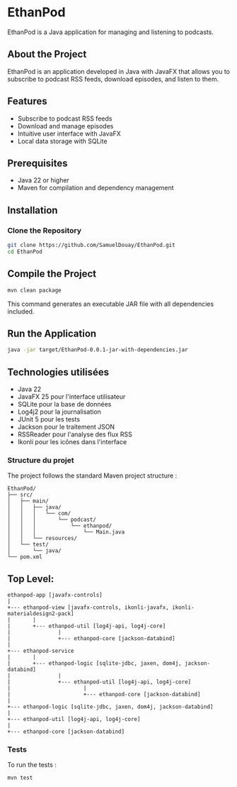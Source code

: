 # EthanPod

EthanPod is a Java application for managing and listening to podcasts.

## About the Project

EthanPod is an application developed in Java with JavaFX that allows you to subscribe to podcast RSS feeds, download episodes, and listen to them.

## Features

- Subscribe to podcast RSS feeds
- Download and manage episodes
- Intuitive user interface with JavaFX
- Local data storage with SQLite

## Prerequisites

- Java 22 or higher
- Maven for compilation and dependency management

## Installation

### Clone the Repository

```bash
git clone https://github.com/SamuelDouay/EthanPod.git
cd EthanPod
```

## Compile the Project

````bash
mvn clean package
````
This command generates an executable JAR file with all dependencies included.

## Run the Application

````bash
java -jar target/EthanPod-0.0.1-jar-with-dependencies.jar
````
## Technologies utilisées

- Java 22
- JavaFX 25 pour l'interface utilisateur
- SQLite pour la base de données
- Log4j2 pour la journalisation
- JUnit 5 pour les tests
- Jackson pour le traitement JSON
- RSSReader pour l'analyse des flux RSS
- Ikonli pour les icônes dans l'interface

### Structure du projet

The project follows the standard Maven project structure :

```
EthanPod/
├── src/
│   ├── main/
│   │   ├── java/
│   │   │   └── com/
│   │   │       └── podcast/
│   │   │           └── ethanpod/
│   │   │               └── Main.java
│   │   └── resources/
│   └── test/
│       └── java/
└── pom.xml
```

## Top Level:

```
ethanpod-app [javafx-controls]
|
+--- ethanpod-view [javafx-controls, ikonli-javafx, ikonli-materialdesign2-pack]
|       |
|       +--- ethanpod-util [log4j-api, log4j-core]
|               |
|               +--- ethanpod-core [jackson-databind]
|
+--- ethanpod-service
|       |
|       +--- ethanpod-logic [sqlite-jdbc, jaxen, dom4j, jackson-databind]
|               |
|               +--- ethanpod-util [log4j-api, log4j-core]
|                       |
|                       +--- ethanpod-core [jackson-databind]
|
+--- ethanpod-logic [sqlite-jdbc, jaxen, dom4j, jackson-databind]
|
+--- ethanpod-util [log4j-api, log4j-core]
|
+--- ethanpod-core [jackson-databind]
```

### Tests

To run the tests :

```bash
mvn test
```